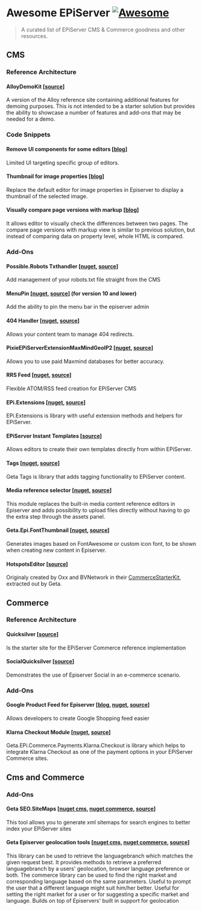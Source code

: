 # Awesome EPiServer [![Awesome](https://cdn.rawgit.com/sindresorhus/awesome/d7305f38d29fed78fa85652e3a63e154dd8e8829/media/badge.svg)](https://github.com/sindresorhus/awesome)

> A curated list of EPiServer CMS & Commerce goodness and other resources.

## CMS

### Reference Architecture

#### AlloyDemoKit [[source](https://github.com/episerver/AlloyDemoKit)]

A version of the Alloy reference site containing additional features for demoing purposes. This is not intended to be a starter solution but provides the ability to showcase a number of features and add-ons that may be needed for a demo.

### Code Snippets

#### Remove UI components for some editors [[blog](https://www.david-tec.com/2016/05/remove-episerver-ui-components-for-certain-editors/)]

Limited UI targeting specific group of editors.

#### Thumbnail for image properties [[blog](https://tedgustaf.com/blog/2016/display-thumbnail-for-image-properties-in-episerver/)]

Replace the default editor for image properties in Episerver to display a thumbnail of the selected image.

#### Visually compare page versions with markup [[blog](https://gregwiechec.com/2015/11/compare-page-versions-with-markup/)]

It allows editor to visually check the differences between two pages. The compare page versions with markup view is similar to previous solution, but instead of comparing data on property level, whole HTML is compared.

### Add-Ons

#### Possible.Robots Txthandler [[nuget](https://nuget.episerver.com/en/OtherPages/Package/?packageId=POSSIBLE.RobotsTxtHandler), [source](https://github.com/markeverard/POSSIBLE.RobotsTxtHandler)]

Add management of your robots.txt file straight from the CMS

#### MenuPin [[nuget](https://nuget.episerver.com/en/OtherPages/Package/?packageId=MenuPin), [source](https://github.com/davidknipe/MenuPin)] (for version 10 and lower)

Add the ability to pin the menu bar in the episerver admin

#### 404 Handler [[nuget](https://nuget.episerver.com/en/OtherPages/Package/?packageId=BVN.404Handler), [source](https://github.com/BVNetwork/404handler)]
Allows your content team to manage 404 redirects.

#### PixieEPiServerExtensionMaxMindGeoIP2 [[nuget](https://nuget.episerver.com/en/OtherPages/Package/?packageId=PixieEPiServerExtensionMaxMindGeoIP2), [source](https://github.com/khurramkhang/Maxmind.GeoIP)]

Allows you to use paid Maxmind databases for better accuracy.

#### RRS Feed [[nuget](https://nuget.episerver.com/en/OtherPages/Package/?packageId=Chief2moro.SyndicationFeeds), [source](https://github.com/markeverard/Chief2moro.SyndicationFeeds)]

Flexible ATOM/RSS feed creation for EPiServer CMS

#### EPi.Extensions [[nuget](http://nuget.episerver.com/en/OtherPages/Package/?packageId=Geta.EPi.Extensions), [source](https://github.com/Geta/EPi.Extensions)]

EPi.Extensions is library with useful extension methods and helpers for EPiServer.

#### EPiServer Instant Templates [[source](https://github.com/Geta/InstantTemplates)]

Allows editors to create their own templates directly from within EPiServer.

#### Tags [[nuget](http://nuget.episerver.com/en/OtherPages/Package/?packageId=Geta.Tags), [source](https://github.com/Geta/Tags)]

Geta Tags is library that adds tagging functionality to EPiServer content.

#### Media reference selector [[nuget](http://nuget.episerver.com/en/OtherPages/Package/?packageId=Geta.Epi.MediaReferenceSelector), [source](https://github.com/Geta/Epi.MediaReferenceSelector)]

This module replaces the built-in media content reference editors in Episerver and adds possibility to upload files directly without having to go the extra step through the assets panel.

#### Geta.Epi.FontThumbnail [[nuget](http://nuget.episerver.com/en/OtherPages/Package/?packageId=Geta.Epi.FontThumbnail), [source](https://github.com/Geta/Epi.FontThumbnail)]

Generates images based on FontAwesome or custom icon font, to be shown when creating new content in Episerver.

#### HotspotsEditor [[source](https://github.com/Geta/Geta.EPi.HotspotsEditor)]

Originaly created by Oxx and BVNetwork in their [CommerceStarterKit](https://github.com/BVNetwork/CommerceStarterKit), extracted out by Geta. 

## Commerce

### Reference Architecture

#### Quicksilver [[source](https://github.com/episerver/Quicksilver)]

Is the starter site for the EPiServer Commerce reference implementation

#### SocialQuicksilver [[source](https://github.com/episerver/SocialQuicksilver)]

Demonstrates the use of Episerver Social in an e-commerce scenario.

### Add-Ons

#### Google Product Feed for Episerver [[blog](https://getadigital.com/no/blogg/google-product-feed-for-episerver/), [nuget](http://nuget.episerver.com/en/OtherPages/Package/?packageId=Geta.GoogleProductFeed), [source](https://github.com/Geta/GoogleProductFeed)]

Allows developers to create Google Shopping feed easier

#### Klarna Checkout Module [[nuget](http://nuget.episerver.com/en/OtherPages/Package/?packageId=Geta.EPi.Commerce.Payments.Klarna.Checkout), [source](https://github.com/Geta/EPi.Commerce.Payments/tree/master/Geta.EPi.Commerce.Payments.Klarna.Checkout)]

Geta.EPi.Commerce.Payments.Klarna.Checkout is library which helps to integrate Klarna Checkout as one of the payment options in your EPiServer Commerce sites.

## Cms and Commerce

### Add-Ons

#### Geta SEO.SiteMaps [[nuget cms](http://nuget.episerver.com/en/OtherPages/Package/?packageId=Geta.SEO.Sitemaps), [nuget commerce](http://nuget.episerver.com/en/OtherPages/Package/?packageId=Geta.SEO.Sitemaps.Commerce), [source](https://github.com/Geta/SEO.Sitemaps)]

This tool allows you to generate xml sitemaps for search engines to better index your EPiServer sites

#### Geta Episerver geolocation tools [[nuget cms](http://nuget.episerver.com/en/OtherPages/Package/?packageId=Geta.Epi.GeolocationTools), [nuget commerce](http://nuget.episerver.com/en/OtherPages/Package/?packageId=Geta.Epi.GeolocationTools.Commerce), [source](https://github.com/Geta/EPi.GeolocationTools)]

This library can be used to retrieve the languagebranch which matches the given request best. It provides methods to retrieve a preferred languagebranch by a users' geolocation, browser language preference or both. The commerce library can be used to find the right market and corresponding language based on the same parameters. Useful to prompt the user that a different language might suit him/her better. Useful for setting the right market for a user or for suggesting a specific market and language. Builds on top of Episervers' built in support for geolocation
